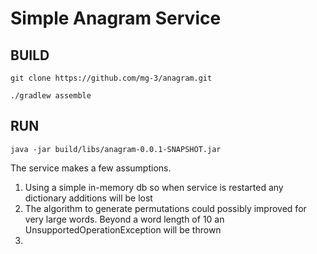 # Simple Anagram Service

## BUILD
````
git clone https://github.com/mg-3/anagram.git

./gradlew assemble
````

## RUN
````
java -jar build/libs/anagram-0.0.1-SNAPSHOT.jar
````

The service makes a few assumptions. 

1. Using a simple in-memory db so when service is restarted any dictionary additions will be lost
2. The algorithm to generate permutations could possibly improved for very large words.  Beyond a word length of 10 an 
UnsupportedOperationException will be thrown
3.  
